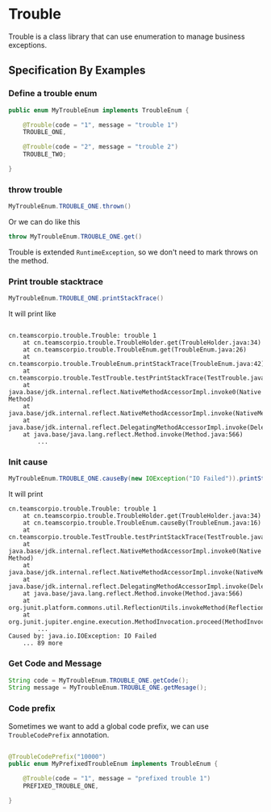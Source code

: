 # Trouble
Trouble is a class library that can use enumeration to manage business exceptions.

## Specification By Examples

### Define a trouble enum
```java
public enum MyTroubleEnum implements TroubleEnum {

    @Trouble(code = "1", message = "trouble 1")
    TROUBLE_ONE,

    @Trouble(code = "2", message = "trouble 2")
    TROUBLE_TWO;

}
```

### throw trouble
```java
MyTroubleEnum.TROUBLE_ONE.thrown()
``` 
Or we can do like this
```java
throw MyTroubleEnum.TROUBLE_ONE.get()
```

Trouble is extended `RuntimeException`, so we don't need to mark throws on the method. 

### Print trouble stacktrace
```java
MyTroubleEnum.TROUBLE_ONE.printStackTrace()
```
It will print like
```

cn.teamscorpio.trouble.Trouble: trouble 1
	at cn.teamscorpio.trouble.TroubleHolder.get(TroubleHolder.java:34)
	at cn.teamscorpio.trouble.TroubleEnum.get(TroubleEnum.java:26)
	at cn.teamscorpio.trouble.TroubleEnum.printStackTrace(TroubleEnum.java:42)
	at cn.teamscorpio.trouble.TestTrouble.testPrintStackTrace(TestTrouble.java:42)
	at java.base/jdk.internal.reflect.NativeMethodAccessorImpl.invoke0(Native Method)
	at java.base/jdk.internal.reflect.NativeMethodAccessorImpl.invoke(NativeMethodAccessorImpl.java:62)
	at java.base/jdk.internal.reflect.DelegatingMethodAccessorImpl.invoke(DelegatingMethodAccessorImpl.java:43)
	at java.base/java.lang.reflect.Method.invoke(Method.java:566)
        ...
```

### Init cause
```java
MyTroubleEnum.TROUBLE_ONE.causeBy(new IOException("IO Failed")).printStackTrace()
```
It will print

```
cn.teamscorpio.trouble.Trouble: trouble 1
	at cn.teamscorpio.trouble.TroubleHolder.get(TroubleHolder.java:34)
	at cn.teamscorpio.trouble.TroubleEnum.causeBy(TroubleEnum.java:16)
	at cn.teamscorpio.trouble.TestTrouble.testPrintStackTrace(TestTrouble.java:42)
	at java.base/jdk.internal.reflect.NativeMethodAccessorImpl.invoke0(Native Method)
	at java.base/jdk.internal.reflect.NativeMethodAccessorImpl.invoke(NativeMethodAccessorImpl.java:62)
	at java.base/jdk.internal.reflect.DelegatingMethodAccessorImpl.invoke(DelegatingMethodAccessorImpl.java:43)
	at java.base/java.lang.reflect.Method.invoke(Method.java:566)
	at org.junit.platform.commons.util.ReflectionUtils.invokeMethod(ReflectionUtils.java:686)
	at org.junit.jupiter.engine.execution.MethodInvocation.proceed(MethodInvocation.java:60)
        ...
Caused by: java.io.IOException: IO Failed
	... 89 more
```

### Get Code and Message
```java
String code = MyTroubleEnum.TROUBLE_ONE.getCode();
String message = MyTroubleEnum.TROUBLE_ONE.getMesage();
```

### Code prefix
Sometimes we want to add a global code prefix, we can use `TroubleCodePrefix` annotation.
```java

@TroubleCodePrefix("10000")
public enum MyPrefixedTroubleEnum implements TroubleEnum {

    @Trouble(code = "1", message = "prefixed trouble 1")
    PREFIXED_TROUBLE_ONE,

}
```




